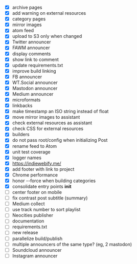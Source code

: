 - [x] archive pages
- [x] add warning on external resources
- [x] category pages
- [x] mirror images
- [x] atom feed
- [x] upload to S3 only when changed
- [x] Twitter announcer
- [x] FAWM announcer
- [x] display comments
- [x] show link to comment
- [x] update requirements.txt
- [x] improve build linking
- [x] FB announcer
- [x] WT.Social announcer
- [x] Mastodon announcer
- [x] Medium announcer
- [x] microformats
- [x] linkbacks
- [x] make timestamp an ISO string instead of float
- [x] move mirror images to assistant
- [x] check external resources as assistant
- [x] check CSS for external resources
- [x] builders
- [x] do not pass root/config when initializing Post
- [x] rename feed to Atom
- [x] unit test coverage
- [x] logger names
- [x] https://indiewebify.me/
- [x] add footer with link to project
- [x] Chrome performance
- [x] honor --force when building categories
- [x] consolidate entry points __init__
- [ ] center footer on mobile
- [ ] fix contrast post subtitle (summary)
- [ ] Medium collect
- [ ] use track number to sort playlist
- [ ] Neocities publisher
- [ ] documentation
- [ ] requirements.txt
- [ ] new release
- [ ] parallelize build/publish
- [ ] multiple announcers of the same type? (eg, 2 mastodon)
- [ ] Soundcloud announcer
- [ ] Instagram announcer
